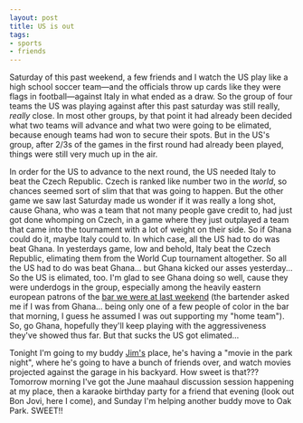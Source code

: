 ```yaml
---
layout: post
title: US is out
tags:
- sports
- friends
---
```

Saturday of this past weekend, a few friends and I watch the US play like a high school soccer team&#8212;and the officials throw up cards like they were flags in football&#8212;against Italy in what ended as a draw. So the group of four teams the US was playing against after this past saturday was still really, _really_ close. In most other groups, by that point it had already been decided what two teams will advance and what two were going to be elimated, because enough teams had won to secure their spots. But in the US's group, after 2/3s of the games in the first round had already been played, things were still very much up in the air. 

In order for the US to advance to the next round, the US needed Italy to beat the Czech Republic. Czech is ranked like number two in the _world_, so chances seemed sort of slim that that was going to happen. But the other game we saw last Saturday made us wonder if it was really a long shot, cause Ghana, who was a team that not many people gave credit to, had just got done whomping on Czech, in a game where they just outplayed a team that came into the tournament with a lot of weight on their side. So if Ghana could do it, maybe Italy could to. In which case, all the US had to do was beat Ghana. In yesterdays game, low and behold, Italy beat the Czech Republic, elimating them from the World Cup tournament altogether. So all the US had to do was beat Ghana... but Ghana kicked our asses yesterday... So the US is elimated, too. I'm glad to see Ghana doing so well, cause they were underdogs in the group, especially among the heavily eastern european patrons of the [bar we were at last weekend](/2006/06/20/world-cup) (the bartender asked me if I was from Ghana... being only one of a few people of color in the bar that morning, I guess he assumed I was out supporting my "home team"). So, go Ghana, hopefully they'll keep playing with the aggressiveness they've showed thus far. But that sucks the US got elimated... 

Tonight I'm going to my buddy [Jim's](http://www.myspace.com/addisontrailreunion) place, he's having a "movie in the park night", where he's going to have a bunch of friends over, and watch movies projected against the garage in his backyard. How sweet is that??? Tomorrow morning I've got the June maahaul discussion session happening at my place, then a karaoke birthday party for a friend that evening (look out Bon Jovi, here I come), and Sunday I'm helping another buddy move to Oak Park. SWEET!!

